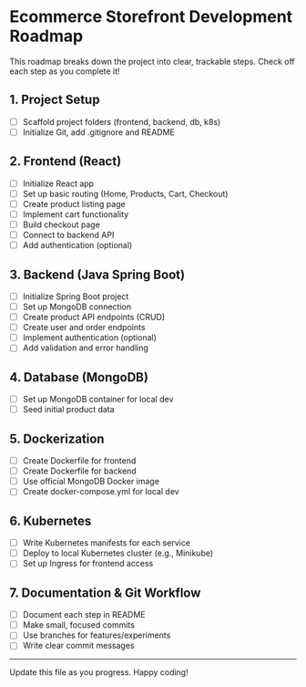 # Ecommerce Storefront Development Roadmap

This roadmap breaks down the project into clear, trackable steps. Check off each step as you complete it!

## 1. Project Setup
- [ ] Scaffold project folders (frontend, backend, db, k8s)
- [ ] Initialize Git, add .gitignore and README

## 2. Frontend (React)
- [ ] Initialize React app
- [ ] Set up basic routing (Home, Products, Cart, Checkout)
- [ ] Create product listing page
- [ ] Implement cart functionality
- [ ] Build checkout page
- [ ] Connect to backend API
- [ ] Add authentication (optional)

## 3. Backend (Java Spring Boot)
- [ ] Initialize Spring Boot project
- [ ] Set up MongoDB connection
- [ ] Create product API endpoints (CRUD)
- [ ] Create user and order endpoints
- [ ] Implement authentication (optional)
- [ ] Add validation and error handling

## 4. Database (MongoDB)
- [ ] Set up MongoDB container for local dev
- [ ] Seed initial product data

## 5. Dockerization
- [ ] Create Dockerfile for frontend
- [ ] Create Dockerfile for backend
- [ ] Use official MongoDB Docker image
- [ ] Create docker-compose.yml for local dev

## 6. Kubernetes
- [ ] Write Kubernetes manifests for each service
- [ ] Deploy to local Kubernetes cluster (e.g., Minikube)
- [ ] Set up Ingress for frontend access

## 7. Documentation & Git Workflow
- [ ] Document each step in README
- [ ] Make small, focused commits
- [ ] Use branches for features/experiments
- [ ] Write clear commit messages

---

Update this file as you progress. Happy coding!
